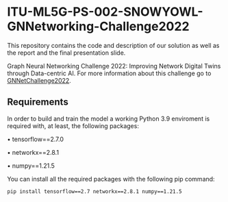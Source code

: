 # ITU-ML5G-PS-002-SNOWYOWL-GNNetworking-Challenge2022
This repository contains the code and description of our solution as well as the report and the final presentation slide. 

Graph Neural Networking Challenge 2022: Improving Network Digital Twins through Data-centric AI. For more information about this challenge go to [GNNetChallenge2022](https://bnn.upc.edu/challenge/gnnet2022/).

## Requirements
In order to build and train the model a working Python 3.9 enviroment is required with, at least, the following packages:

• tensorflow==2.7.0

• networkx==2.8.1

• numpy==1.21.5


You can install all the required packages with the following pip command:

```pip install tensorflow==2.7 networkx==2.8.1 numpy==1.21.5```
